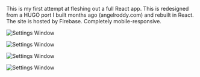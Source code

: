 This is my first attempt at fleshing out a full React app. This is redesigned from a HUGO port I built months ago (angelroddy.com) and rebuilt in React. The site is hosted by Firebase. Completely mobile-responsive.

![Settings Window](https://res.cloudinary.com/angelrodriguez/image/upload/v1546780810/home.png)


![Settings Window](https://res.cloudinary.com/angelrodriguez/image/upload/v1546780810/resume.png)


![Settings Window](https://res.cloudinary.com/angelrodriguez/image/upload/v1546780810/projects.png)


![Settings Window](https://res.cloudinary.com/angelrodriguez/image/upload/v1546780810/contact.png)

